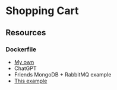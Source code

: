 # Shopping Cart

## Resources

### Dockerfile

- [My own](https://github.com/adriangabardo/casino-royale/blob/main/Dockerfile)
- ChatGPT
- Friends MongoDB + RabbitMQ example
- [This example](https://github.com/alexeagleson/docker-node-postgres-template/blob/master/docker-compose.yml)
